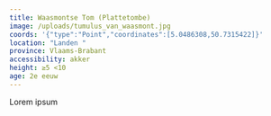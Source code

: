 ```yaml
---
title: Waasmontse Tom (Plattetombe)
image: /uploads/tumulus_van_waasmont.jpg
coords: '{"type":"Point","coordinates":[5.0486308,50.7315422]}'
location: "Landen "
province: Vlaams-Brabant
accessibility: akker
height: ≥5 <10
age: 2e eeuw
---
```

Lorem ipsum